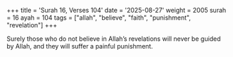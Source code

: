 +++
title = 'Surah 16, Verses 104'
date = '2025-08-27'
weight = 2005
surah = 16
ayah = 104
tags = ["allah", "believe", "faith", "punishment", "revelation"]
+++

Surely those who do not believe in Allah’s revelations will never be guided by Allah, and they will suffer a painful punishment.